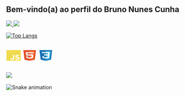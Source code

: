 ## Bem-vindo(a) ao perfil do Bruno Nunes Cunha

 <div>
   <a href="https://github.com/brunonunescunha">
   <img height="180em" src="https://github-readme-stats.vercel.app/api?username=brunonunescunha&show_icons=true&theme=tokyonight&include_all_commits=true&count_private=true"/>
   <img height="180em" src="https://github-readme-stats.vercel.app/api/top-langs/?username=brunonunescunha&layout=compact&langs_count=6&theme=tokyonight"/>

</div>
 
   [![Top Langs](https://github-readme-stats.vercel.app/api/top-langs/?username=brunonunescunha&layout=compact)](https://github.com/anuraghazra/github-readme-stats)
 
<div style="display: inline_block"><br>
  <img align="center" alt="Js" height="30" width="40" src="https://raw.githubusercontent.com/devicons/devicon/master/icons/javascript/javascript-plain.svg">
  <img align="center" alt="HTML" height="30" width="40" src="https://raw.githubusercontent.com/devicons/devicon/master/icons/html5/html5-original.svg">
  <img align="center" alt="CSS" height="30" width="40" src="https://raw.githubusercontent.com/devicons/devicon/master/icons/css3/css3-original.svg">
</div>
 
 
 
 <br>
 
 
<div> 

 <a herf="https://www.https://www.linkedin.com/in/bruno-nunes-b39ba4188/" target="_blank"><img src="https://img.shields.io/badge/-LinkedIn-%230077B5?style=for-the-badge&logo=linkedin&logoColor=white" target="_blank"></a> 
  
  ![Snake animation](https://github.com/brunonunescunha/brunonunescunha/blob/output/github-contribution-grid-snake.svg)
   

 
</div>
